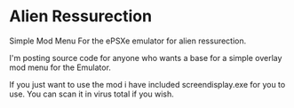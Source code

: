 # Alien Ressurection

Simple Mod Menu For the ePSXe emulator for alien ressurection.

I'm posting source code for anyone who wants a base for a simple overlay mod menu for the 
Emulator. 

If you just want to use the mod i have included screendisplay.exe for you to use.
You can scan it in virus total if you wish.
